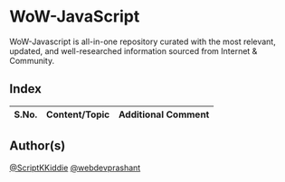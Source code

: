 # WoW-JavaScript
WoW-Javascript is all-in-one repository curated with the most relevant, updated, and well-researched information sourced from Internet &amp; Community.

## Index

S.No. | Content/Topic | Additional Comment
--- | --- | ---

## Author(s)

[@ScriptKKiddie](https://github.com/ScriptKKiddie)
[@webdevprashant](https://github.com/webdevprashant)
